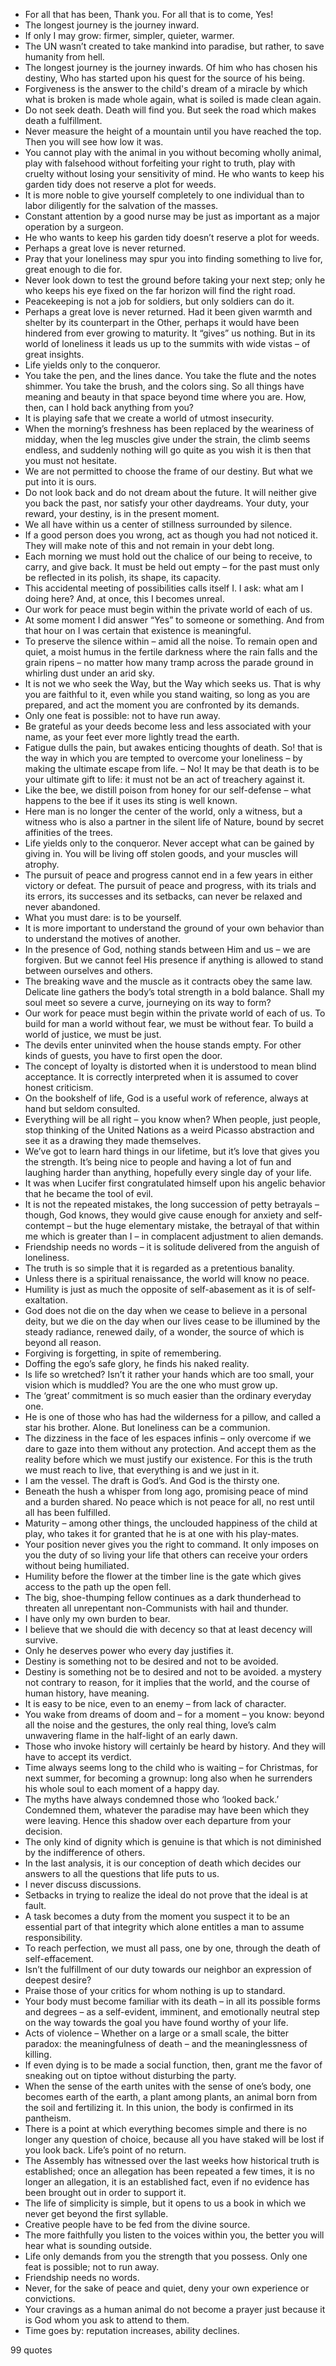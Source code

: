  - For all that has been, Thank you. For all that is to come, Yes!
 - The longest journey is the journey inward.
 - If only I may grow: firmer, simpler, quieter, warmer.
 - The UN wasn’t created to take mankind into paradise, but rather, to save humanity from hell.
 - The longest journey is the journey inwards. Of him who has chosen his destiny, Who has started upon his quest for the source of his being.
 - Forgiveness is the answer to the child's dream of a miracle by which what is broken is made whole again, what is soiled is made clean again.
 - Do not seek death. Death will find you. But seek the road which makes death a fulfillment.
 - Never measure the height of a mountain until you have reached the top. Then you will see how low it was.
 - You cannot play with the animal in you without becoming wholly animal, play with falsehood without forfeiting your right to truth, play with cruelty without losing your sensitivity of mind. He who wants to keep his garden tidy does not reserve a plot for weeds.
 - It is more noble to give yourself completely to one individual than to labor diligently for the salvation of the masses.
 - Constant attention by a good nurse may be just as important as a major operation by a surgeon.
 - He who wants to keep his garden tidy doesn’t reserve a plot for weeds.
 - Perhaps a great love is never returned.
 - Pray that your loneliness may spur you into finding something to live for, great enough to die for.
 - Never look down to test the ground before taking your next step; only he who keeps his eye fixed on the far horizon will find the right road.
 - Peacekeeping is not a job for soldiers, but only soldiers can do it.
 - Perhaps a great love is never returned. Had it been given warmth and shelter by its counterpart in the Other, perhaps it would have been hindered from ever growing to maturity. It “gives” us nothing. But in its world of loneliness it leads us up to the summits with wide vistas – of great insights.
 - Life yields only to the conqueror.
 - You take the pen, and the lines dance. You take the flute and the notes shimmer. You take the brush, and the colors sing. So all things have meaning and beauty in that space beyond time where you are. How, then, can I hold back anything from you?
 - It is playing safe that we create a world of utmost insecurity.
 - When the morning’s freshness has been replaced by the weariness of midday, when the leg muscles give under the strain, the climb seems endless, and suddenly nothing will go quite as you wish it is then that you must not hesitate.
 - We are not permitted to choose the frame of our destiny. But what we put into it is ours.
 - Do not look back and do not dream about the future. It will neither give you back the past, nor satisfy your other daydreams. Your duty, your reward, your destiny, is in the present moment.
 - We all have within us a center of stillness surrounded by silence.
 - If a good person does you wrong, act as though you had not noticed it. They will make note of this and not remain in your debt long.
 - Each morning we must hold out the chalice of our being to receive, to carry, and give back. It must be held out empty – for the past must only be reflected in its polish, its shape, its capacity.
 - This accidental meeting of possibilities calls itself I. I ask: what am I doing here? And, at once, this I becomes unreal.
 - Our work for peace must begin within the private world of each of us.
 - At some moment I did answer “Yes” to someone or something. And from that hour on I was certain that existence is meaningful.
 - To preserve the silence within – amid all the noise. To remain open and quiet, a moist humus in the fertile darkness where the rain falls and the grain ripens – no matter how many tramp across the parade ground in whirling dust under an arid sky.
 - It is not we who seek the Way, but the Way which seeks us. That is why you are faithful to it, even while you stand waiting, so long as you are prepared, and act the moment you are confronted by its demands.
 - Only one feat is possible: not to have run away.
 - Be grateful as your deeds become less and less associated with your name, as your feet ever more lightly tread the earth.
 - Fatigue dulls the pain, but awakes enticing thoughts of death. So! that is the way in which you are tempted to overcome your loneliness – by making the ultimate escape from life. – No! It may be that death is to be your ultimate gift to life: it must not be an act of treachery against it.
 - Like the bee, we distill poison from honey for our self-defense – what happens to the bee if it uses its sting is well known.
 - Here man is no longer the center of the world, only a witness, but a witness who is also a partner in the silent life of Nature, bound by secret affinities of the trees.
 - Life yields only to the conqueror. Never accept what can be gained by giving in. You will be living off stolen goods, and your muscles will atrophy.
 - The pursuit of peace and progress cannot end in a few years in either victory or defeat. The pursuit of peace and progress, with its trials and its errors, its successes and its setbacks, can never be relaxed and never abandoned.
 - What you must dare: is to be yourself.
 - It is more important to understand the ground of your own behavior than to understand the motives of another.
 - In the presence of God, nothing stands between Him and us – we are forgiven. But we cannot feel His presence if anything is allowed to stand between ourselves and others.
 - The breaking wave and the muscle as it contracts obey the same law. Delicate line gathers the body’s total strength in a bold balance. Shall my soul meet so severe a curve, journeying on its way to form?
 - Our work for peace must begin within the private world of each of us. To build for man a world without fear, we must be without fear. To build a world of justice, we must be just.
 - The devils enter uninvited when the house stands empty. For other kinds of guests, you have to first open the door.
 - The concept of loyalty is distorted when it is understood to mean blind acceptance. It is correctly interpreted when it is assumed to cover honest criticism.
 - On the bookshelf of life, God is a useful work of reference, always at hand but seldom consulted.
 - Everything will be all right – you know when? When people, just people, stop thinking of the United Nations as a weird Picasso abstraction and see it as a drawing they made themselves.
 - We’ve got to learn hard things in our lifetime, but it’s love that gives you the strength. It’s being nice to people and having a lot of fun and laughing harder than anything, hopefully every single day of your life.
 - It was when Lucifer first congratulated himself upon his angelic behavior that he became the tool of evil.
 - It is not the repeated mistakes, the long succession of petty betrayals – though, God knows, they would give cause enough for anxiety and self-contempt – but the huge elementary mistake, the betrayal of that within me which is greater than I – in complacent adjustment to alien demands.
 - Friendship needs no words – it is solitude delivered from the anguish of loneliness.
 - The truth is so simple that it is regarded as a pretentious banality.
 - Unless there is a spiritual renaissance, the world will know no peace.
 - Humility is just as much the opposite of self-abasement as it is of self-exaltation.
 - God does not die on the day when we cease to believe in a personal deity, but we die on the day when our lives cease to be illumined by the steady radiance, renewed daily, of a wonder, the source of which is beyond all reason.
 - Forgiving is forgetting, in spite of remembering.
 - Doffing the ego’s safe glory, he finds his naked reality.
 - Is life so wretched? Isn’t it rather your hands which are too small, your vision which is muddled? You are the one who must grow up.
 - The ‘great’ commitment is so much easier than the ordinary everyday one.
 - He is one of those who has had the wilderness for a pillow, and called a star his brother. Alone. But loneliness can be a communion.
 - The dizziness in the face of les espaces infinis – only overcome if we dare to gaze into them without any protection. And accept them as the reality before which we must justify our existence. For this is the truth we must reach to live, that everything is and we just in it.
 - I am the vessel. The draft is God’s. And God is the thirsty one.
 - Beneath the hush a whisper from long ago, promising peace of mind and a burden shared. No peace which is not peace for all, no rest until all has been fulfilled.
 - Maturity – among other things, the unclouded happiness of the child at play, who takes it for granted that he is at one with his play-mates.
 - Your position never gives you the right to command. It only imposes on you the duty of so living your life that others can receive your orders without being humiliated.
 - Humility before the flower at the timber line is the gate which gives access to the path up the open fell.
 - The big, shoe-thumping fellow continues as a dark thunderhead to threaten all unrepentant non-Communists with hail and thunder.
 - I have only my own burden to bear.
 - I believe that we should die with decency so that at least decency will survive.
 - Only he deserves power who every day justifies it.
 - Destiny is something not to be desired and not to be avoided.
 - Destiny is something not be to desired and not to be avoided. a mystery not contrary to reason, for it implies that the world, and the course of human history, have meaning.
 - It is easy to be nice, even to an enemy – from lack of character.
 - You wake from dreams of doom and – for a moment – you know: beyond all the noise and the gestures, the only real thing, love’s calm unwavering flame in the half-light of an early dawn.
 - Those who invoke history will certainly be heard by history. And they will have to accept its verdict.
 - Time always seems long to the child who is waiting – for Christmas, for next summer, for becoming a grownup: long also when he surrenders his whole soul to each moment of a happy day.
 - The myths have always condemned those who ‘looked back.’ Condemned them, whatever the paradise may have been which they were leaving. Hence this shadow over each departure from your decision.
 - The only kind of dignity which is genuine is that which is not diminished by the indifference of others.
 - In the last analysis, it is our conception of death which decides our answers to all the questions that life puts to us.
 - I never discuss discussions.
 - Setbacks in trying to realize the ideal do not prove that the ideal is at fault.
 - A task becomes a duty from the moment you suspect it to be an essential part of that integrity which alone entitles a man to assume responsibility.
 - To reach perfection, we must all pass, one by one, through the death of self-effacement.
 - Isn’t the fulfillment of our duty towards our neighbor an expression of deepest desire?
 - Praise those of your critics for whom nothing is up to standard.
 - Your body must become familiar with its death – in all its possible forms and degrees – as a self-evident, imminent, and emotionally neutral step on the way towards the goal you have found worthy of your life.
 - Acts of violence – Whether on a large or a small scale, the bitter paradox: the meaningfulness of death – and the meaninglessness of killing.
 - If even dying is to be made a social function, then, grant me the favor of sneaking out on tiptoe without disturbing the party.
 - When the sense of the earth unites with the sense of one’s body, one becomes earth of the earth, a plant among plants, an animal born from the soil and fertilizing it. In this union, the body is confirmed in its pantheism.
 - There is a point at which everything becomes simple and there is no longer any question of choice, because all you have staked will be lost if you look back. Life’s point of no return.
 - The Assembly has witnessed over the last weeks how historical truth is established; once an allegation has been repeated a few times, it is no longer an allegation, it is an established fact, even if no evidence has been brought out in order to support it.
 - The life of simplicity is simple, but it opens to us a book in which we never get beyond the first syllable.
 - Creative people have to be fed from the divine source.
 - The more faithfully you listen to the voices within you, the better you will hear what is sounding outside.
 - Life only demands from you the strength that you possess. Only one feat is possible; not to run away.
 - Friendship needs no words.
 - Never, for the sake of peace and quiet, deny your own experience or convictions.
 - Your cravings as a human animal do not become a prayer just because it is God whom you ask to attend to them.
 - Time goes by: reputation increases, ability declines.

99 quotes